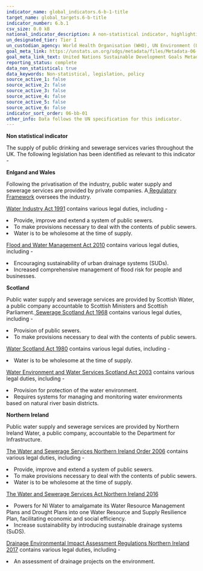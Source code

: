 ```yaml
---
indicator_name: global_indicators.6-b-1-title
target_name: global_targets.6-b-title
indicator_number: 6.b.1
csv_size: 0.0 kB
national_indicator_description: A non-statistical indicator, highlighting the policies established by administrations addressing procedures of water and sanitation management.
un_designated_tier: Tier I
un_custodian_agency: World Health Organisation (WHO), UN Environment (UNEP), Organisation for Economic Co-operation and Development (OECD)
goal_meta_link: https://unstats.un.org/sdgs/metadata/files/Metadata-06-0B-01.pdf
goal_meta_link_text: United Nations Sustainable Development Goals Metadata (PDF 395 KB)
reporting_status: complete
data_non_statistical: true
data_keywords: Non-statistical, legislation, policy
source_active_1: false
source_active_2: false
source_active_3: false
source_active_4: false
source_active_5: false
source_active_6: false
indicator_sort_order: 06-bb-01
other_info: Data follows the UN specification for this indicator. 
---
```

<p><b>Non statistical indicator</b><p>
The supply of public drinking and sewerage services varies throughout the UK. The following legislation has been identified as relevant to this indicator -
</p><p><b>Enlgand and Wales</b></p><p>Following the privatisation of the industry, public water supply and sewerage services are provided by private companies. A<a href="https://www.ofwat.gov.uk/regulated-companies/ofwat-industry-overview/">  Regulatory Framework</a> oversees the industry. <p>
</p><a href="http://www.legislation.gov.uk/ukpga/1991/56/introduction">Water Industry Act 1991</a> contains various legal duties, including -</p><li>Provide, improve and extend a system of public sewers. <li>To make provisions necessary to deal with the contents of public sewers.<li>Water is to be wholesome at the time of supply.</li><p><p>  <a href="https://www.legislation.gov.uk/ukpga/2010/29/contents">Flood and Water Management Act 2010</a> contains various legal duties, including - 
<li> Encouraging sustainability of urban drainage systems (SUDs).
<li> Increased comprehensive management of flood risk for people and businesses.</li><p><p>

</p><b>Scotland</b>
</p>Public water supply and sewerage services are provided by Scottish Water, a public company accountable to Scottish Ministers and Scottish Parliament.<a href="http://www.legislation.gov.uk/ukpga/1968/47/introduction">  
   Sewerage Scotland Act 1968</a> contains various legal duties, including -<p>
<li>Provision of public sewers.
<li> To make provisions necessary to deal with the contents of public sewers. <p>
  
  </p> 
   <p><a href="https://www.legislation.gov.uk/ukpga/1980/45/introduction">Water Scotland Act 1980</a> contains various legal duties, including - <p>
  
  </p><li>Water is to be wholesome at the time of supply.<p><p>

</p><a href="https://www.legislation.gov.uk/asp/2003/3/contents"> Water Environment and Water Services Scotland Act 2003</a> contains various legal duties, including -<p>

</p>
<li>Provision for protection of the water environment.
<li>Requires systems for managing and monitoring water environments based on natural river basin districts.<p><p><b>Northern Ireland</b></p>
   Public water supply and sewerage services are provided by Northern Ireland Water, a public company, accountable to the Department for Infrastructure.<p></p> <a href="https://www.legislation.gov.uk/nisi/2006/3336/contents">The Water and Sewerage Services Northern Ireland Order 2006</a> contains various legal duties, including -<p>

<li>Provide, improve and extend a system of public sewers. 
<li>To make provisions necessary to deal with the contents of public sewers. 
<li> Water is to be wholesome at the time of supply.<p><p> <a href="https://www.legislation.gov.uk/nia/2016/7/contents">The Water and Sewerage Services Act Northern Ireland 2016</a><p><li> Powers for NI Water to amalgamate its Water Resource Management Plans and Drought Plans into one Water Resource and Supply Resilience Plan, facilitating economic and social efficiency.
<li> Increase sustainability by introducing sustainable drainage systems (SuDS).<p><p>
  
  </p><a href="https://www.legislation.gov.uk/nisr/2017/88/contents/made">Drainage Environmental Impact Assessment Regulations Northern Ireland 2017</a> contains various legal duties, including -<p>
 
<li>An assessment of drainage projects on the environment.